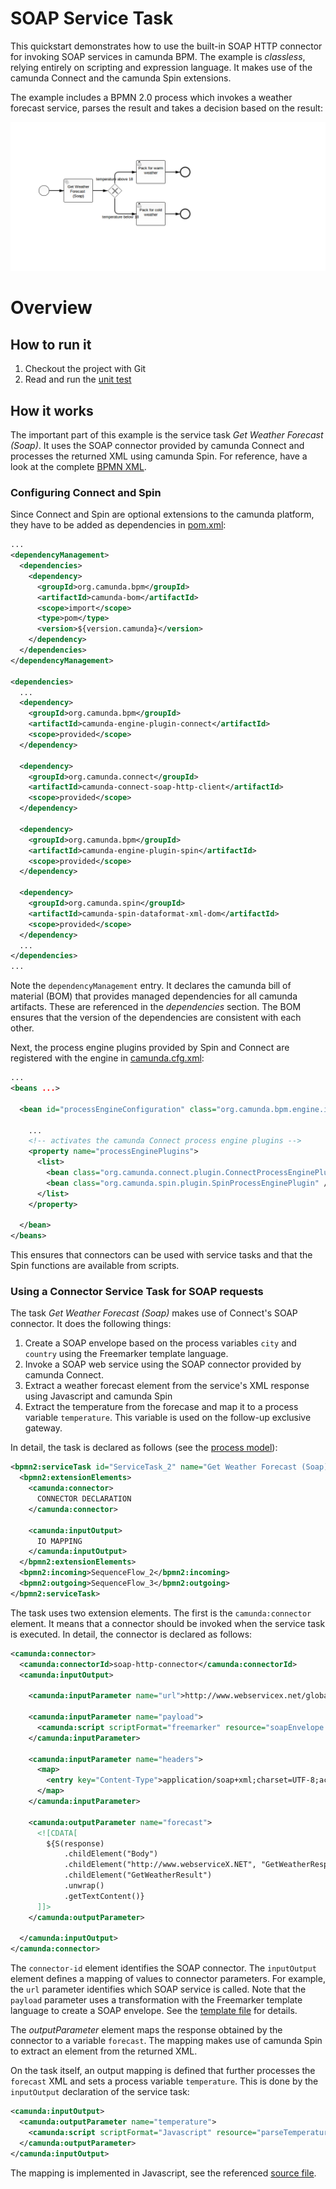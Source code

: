 # SOAP Service Task

This quickstart demonstrates how to use the built-in SOAP HTTP connector for invoking SOAP services in camunda BPM. The example is *classless*, relying entirely on scripting and expression language. It makes use of the camunda Connect and the camunda Spin extensions.

The example includes a BPMN 2.0 process which invokes a weather forecast service, parses the result and takes a decision based on the result:

![SOAP Example Process][1]

# Overview

## How to run it

1. Checkout the project with Git
2. Read and run the [unit test][2]

## How it works

The important part of this example is the service task *Get Weather Forecast (Soap)*. It uses the SOAP connector provided by camunda Connect and processes the returned XML using camunda Spin. For reference, have a look at the complete [BPMN XML][3].

### Configuring Connect and Spin

Since Connect and Spin are optional extensions to the camunda platform, they have to be added as dependencies in [pom.xml][4]:

```xml
...
<dependencyManagement>
  <dependencies>
    <dependency>
      <groupId>org.camunda.bpm</groupId>
      <artifactId>camunda-bom</artifactId>
      <scope>import</scope>
      <type>pom</type>
      <version>${version.camunda}</version>
    </dependency>
  </dependencies>
</dependencyManagement>

<dependencies>
  ...
  <dependency>
    <groupId>org.camunda.bpm</groupId>
    <artifactId>camunda-engine-plugin-connect</artifactId>
    <scope>provided</scope>
  </dependency>

  <dependency>
    <groupId>org.camunda.connect</groupId>
    <artifactId>camunda-connect-soap-http-client</artifactId>
    <scope>provided</scope>
  </dependency>

  <dependency>
    <groupId>org.camunda.bpm</groupId>
    <artifactId>camunda-engine-plugin-spin</artifactId>
    <scope>provided</scope>
  </dependency>

  <dependency>
    <groupId>org.camunda.spin</groupId>
    <artifactId>camunda-spin-dataformat-xml-dom</artifactId>
    <scope>provided</scope>
  </dependency>
  ...
</dependencies>
...
```

Note the `dependencyManagement` entry. It declares the camunda bill of material (BOM) that provides managed dependencies for all camunda artifacts. These are referenced in the *dependencies* section. The BOM ensures that the version of the dependencies are consistent with each other.

Next, the process engine plugins provided by Spin and Connect are registered with the engine in [camunda.cfg.xml][5]:

```xml
...
<beans ...>

  <bean id="processEngineConfiguration" class="org.camunda.bpm.engine.impl.cfg.StandaloneInMemProcessEngineConfiguration">

    ...
    <!-- activates the camunda Connect process engine plugins -->
    <property name="processEnginePlugins">
      <list>
        <bean class="org.camunda.connect.plugin.ConnectProcessEnginePlugin" />
        <bean class="org.camunda.spin.plugin.SpinProcessEnginePlugin" />
      </list>
    </property>

  </bean>
</beans>
```

This ensures that connectors can be used with service tasks and that the Spin functions are available from scripts.

### Using a Connector Service Task for SOAP requests

The task *Get Weather Forecast (Soap)* makes use of Connect's SOAP connector. It does the following things:

1. Create a SOAP envelope based on the process variables `city` and `country` using the Freemarker template language.
2. Invoke a SOAP web service using the SOAP connector provided by camunda Connect.
3. Extract a weather forecast element from the service's XML response using Javascript and camunda Spin
4. Extract the temperature from the forecase and map it to a process variable `temperature`. This variable is used on the follow-up exclusive gateway.

In detail, the task is declared as follows (see the [process model][3]):

```xml
<bpmn2:serviceTask id="ServiceTask_2" name="Get Weather Forecast (Soap)">
  <bpmn2:extensionElements>
    <camunda:connector>
      CONNECTOR DECLARATION
    </camunda:connector>

    <camunda:inputOutput>
      IO MAPPING
    </camunda:inputOutput>
  </bpmn2:extensionElements>
  <bpmn2:incoming>SequenceFlow_2</bpmn2:incoming>
  <bpmn2:outgoing>SequenceFlow_3</bpmn2:outgoing>
</bpmn2:serviceTask>
```

The task uses two extension elements. The first is the `camunda:connector` element. It means that a connector should be invoked when the service task is executed. In detail, the connector is declared as follows:

```xml
<camunda:connector>
  <camunda:connectorId>soap-http-connector</camunda:connectorId>
  <camunda:inputOutput>

    <camunda:inputParameter name="url">http://www.webservicex.net/globalweather.asmx</camunda:inputParameter>

    <camunda:inputParameter name="payload">
      <camunda:script scriptFormat="freemarker" resource="soapEnvelope.ftl" />
    </camunda:inputParameter>

    <camunda:inputParameter name="headers">
      <map>
        <entry key="Content-Type">application/soap+xml;charset=UTF-8;action="http://www.webserviceX.NET/GetWeather"</entry>
      </map>
    </camunda:inputParameter>

    <camunda:outputParameter name="forecast">
      <![CDATA[
        ${S(response)
            .childElement("Body")
            .childElement("http://www.webserviceX.NET", "GetWeatherResponse")
            .childElement("GetWeatherResult")
            .unwrap()
            .getTextContent()}
      ]]>
    </camunda:outputParameter>

  </camunda:inputOutput>
</camunda:connector>
```

The `connector-id` element identifies the SOAP connector. The `inputOutput` element defines a mapping of values to connector parameters. For example, the `url` parameter identifies which SOAP service is called. Note that the `payload` parameter uses a transformation with the Freemarker template language to create a SOAP envelope. See the [template file][7] for details.

The *outputParameter* element maps the response obtained by the connector to a variable `forecast`. The mapping makes use of camunda Spin to extract an element from the returned XML.

On the task itself, an output mapping is defined that further processes the `forecast` XML and sets a process variable `temperature`. This is done by the `inputOutput` declaration of the service task:

```xml
<camunda:inputOutput>
  <camunda:outputParameter name="temperature">
    <camunda:script scriptFormat="Javascript" resource="parseTemperature.js" />
  </camunda:outputParameter>
</camunda:inputOutput>
```

The mapping is implemented in Javascript, see the referenced [source file][6].

[1]: src/main/resources/invokeSoapService.png
[2]: src/test/java/org/camunda/bpm/example/servicetask/soap/ServiceTaskSoapTest.java
[3]: src/main/resources/invokeSoapService.bpmn
[4]: pom.xml
[5]: src/main/resources/camunda.cfg.xml
[6]: src/main/resources/parseTemperature.js
[7]: src/main/resources/soapEnvelope.ftl
